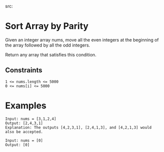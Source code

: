 src:

# Sort Array by Parity
Given an integer array nums, move all the even integers at the beginning of the array followed by all the odd integers.

Return any array that satisfies this condition.

## Constraints

```
1 <= nums.length <= 5000
0 <= nums[i] <= 5000
```

# Examples

```
Input: nums = [3,1,2,4]
Output: [2,4,3,1]
Explanation: The outputs [4,2,3,1], [2,4,1,3], and [4,2,1,3] would also be accepted.
```

```
Input: nums = [0]
Output: [0]
```